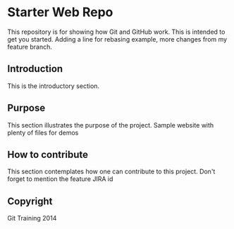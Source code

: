 # Starter Web Repo

This repository is for showing how Git and GitHub work. This is intended to get you started.
Adding a line for rebasing example, more changes from my feature branch.

## Introduction

This is the introductory section.

## Purpose

This section illustrates the purpose of the project. Sample website with plenty of files for demos

## How to contribute

This section contemplates how one can contribute to this project. Don't forget to mention the feature JIRA id

## Copyright

Git Training 2014